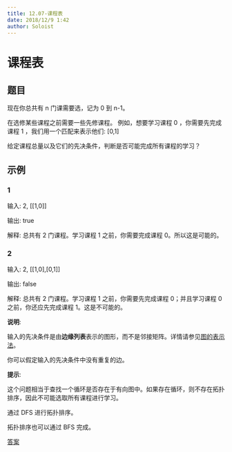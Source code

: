 ```yaml
---
title: 12.07-课程表
date: 2018/12/9 1:42
author: Soloist
---
```

    
# 课程表

## 题目

现在你总共有 n 门课需要选，记为 0 到 n-1。

在选修某些课程之前需要一些先修课程。 例如，想要学习课程 0 ，你需要先完成课程 1 ，我们用一个匹配来表示他们: [0,1]

给定课程总量以及它们的先决条件，判断是否可能完成所有课程的学习？

## 示例

### 1

输入: 2, [[1,0]] 

输出: true

解释: 总共有 2 门课程。学习课程 1 之前，你需要完成课程 0。所以这是可能的。

### 2

输入: 2, [[1,0],[0,1]]

输出: false

解释: 总共有 2 门课程。学习课程 1 之前，你需要先完成​课程 0；并且学习课程 0 之前，你还应先完成课程 1。这是不可能的。

**说明**:

输入的先决条件是由**边缘列表**表示的图形，而不是邻接矩阵。详情请参见[图的表示法](https://blog.csdn.net/woaidapaopao/article/details/51732947)。

你可以假定输入的先决条件中没有重复的边。

**提示**:

这个问题相当于查找一个循环是否存在于有向图中。如果存在循环，则不存在拓扑排序，因此不可能选取所有课程进行学习。

通过 DFS 进行拓扑排序。

拓扑排序也可以通过 BFS 完成。

[答案](https://github.com/aSoloist/java-algorithm/blob/master/code/12.07/Solution.java)